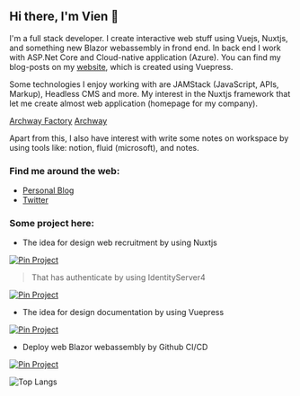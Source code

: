 ## Hi there, I'm Vien 👋
I'm a full stack developer. I create interactive web stuff using Vuejs, Nuxtjs, and something new Blazor webassembly in frond end. In back end I work with ASP.Net Core and Cloud-native application (Azure). You can find my blog-posts on my [ website](https://viendev.netlify.app), which is created using Vuepress.

Some technologies I enjoy working with are JAMStack (JavaScript, APIs, Markup), Headless CMS and more. My interest in the Nuxtjs framework that let me create almost web application (homepage for my company).

[Archway Factory](https://www.archwayfactory.com/)
[Archway](https://archwayhomepage.z7.web.core.windows.net/)


Apart from this, I also have interest with write some notes on workspace by using tools like: notion, fluid (microsoft), and notes.

### Find me around the web:
- [Personal Blog](https://viendev.netlify.app)
- [Twitter](https://twitter.com/vien_bb)

### Some project here:

- The idea for design web recruitment by using Nuxtjs

[![Pin Project](https://github-readme-stats.vercel.app/api/pin/?username=vienpt&repo=recruitment)](https://github.com/vienpt/recruitment)

> That has authenticate by using IdentityServer4

[![Pin Project](https://github-readme-stats.vercel.app/api/pin/?username=vienpt&repo=IdentityServer4)](https://github.com/vienpt/IdentityServer4)


- The idea for design documentation by using Vuepress

[![Pin Project](https://github-readme-stats.vercel.app/api/pin/?username=vienpt&repo=archdocstheme)](https://github.com/vienpt/archdocstheme)


- Deploy web Blazor webassembly by Github CI/CD

[![Pin Project](https://github-readme-stats.vercel.app/api/pin/?username=vienpt&repo=blazordemoci)](https://github.com/vienpt/blazordemoci)


![Top Langs](https://github-readme-stats.vercel.app/api/top-langs/?username=vienpt&layout=compact)
